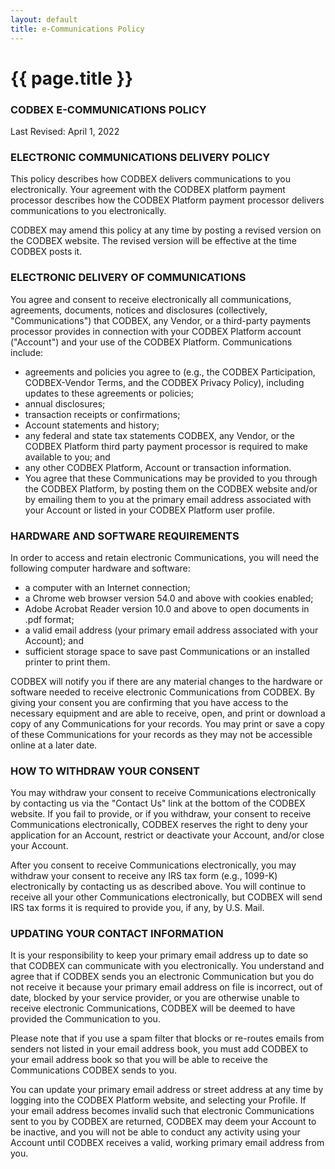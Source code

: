 ```yaml
---
layout: default
title: e-Communications Policy
---
```


{{ page.title }}
===

### CODBEX E-COMMUNICATIONS POLICY
Last Revised: April 1, 2022

### ELECTRONIC COMMUNICATIONS DELIVERY POLICY
This policy describes how CODBEX delivers communications to you electronically. Your agreement with the CODBEX platform payment processor describes how the CODBEX Platform payment processor delivers communications to you electronically.

CODBEX may amend this policy at any time by posting a revised version on the CODBEX website. The revised version will be effective at the time CODBEX posts it.

### ELECTRONIC DELIVERY OF COMMUNICATIONS
You agree and consent to receive electronically all communications, agreements, documents, notices and disclosures (collectively, "Communications") that CODBEX, any Vendor, or a third-party payments processor provides in connection with your CODBEX Platform account ("Account") and your use of the CODBEX Platform. Communications include:

- agreements and policies you agree to (e.g., the CODBEX Participation, CODBEX-Vendor Terms, and the CODBEX Privacy Policy), including updates to these agreements or policies;
- annual disclosures;
- transaction receipts or confirmations;
- Account statements and history;
- any federal and state tax statements CODBEX, any Vendor, or the CODBEX Platform third party payment processor is required to make available to you; and
- any other CODBEX Platform, Account or transaction information.
- You agree that these Communications may be provided to you through the CODBEX Platform, by posting them on the CODBEX website and/or by emailing them to you at the primary email address associated with your Account or listed in your CODBEX Platform user profile.

### HARDWARE AND SOFTWARE REQUIREMENTS
In order to access and retain electronic Communications, you will need the following computer hardware and software:

- a computer with an Internet connection;
- a Chrome web browser version 54.0 and above with cookies enabled;
- Adobe Acrobat Reader version 10.0 and above to open documents in .pdf format;
- a valid email address (your primary email address associated with your Account); and
- sufficient storage space to save past Communications or an installed printer to print them.

CODBEX will notify you if there are any material changes to the hardware or software needed to receive electronic Communications from CODBEX. By giving your consent you are confirming that you have access to the necessary equipment and are able to receive, open, and print or download a copy of any Communications for your records. You may print or save a copy of these Communications for your records as they may not be accessible online at a later date.

### HOW TO WITHDRAW YOUR CONSENT
You may withdraw your consent to receive Communications electronically by contacting us via the "Contact Us" link at the bottom of the CODBEX website. If you fail to provide, or if you withdraw, your consent to receive Communications electronically, CODBEX reserves the right to deny your application for an Account, restrict or deactivate your Account, and/or close your Account.

After you consent to receive Communications electronically, you may withdraw your consent to receive any IRS tax form (e.g., 1099-K) electronically by contacting us as described above. You will continue to receive all your other Communications electronically, but CODBEX will send IRS tax forms it is required to provide you, if any, by U.S. Mail.

### UPDATING YOUR CONTACT INFORMATION
It is your responsibility to keep your primary email address up to date so that CODBEX can communicate with you electronically. You understand and agree that if CODBEX sends you an electronic Communication but you do not receive it because your primary email address on file is incorrect, out of date, blocked by your service provider, or you are otherwise unable to receive electronic Communications, CODBEX will be deemed to have provided the Communication to you.

Please note that if you use a spam filter that blocks or re-routes emails from senders not listed in your email address book, you must add CODBEX to your email address book so that you will be able to receive the Communications CODBEX sends to you.

You can update your primary email address or street address at any time by logging into the CODBEX Platform website, and selecting your Profile. If your email address becomes invalid such that electronic Communications sent to you by CODBEX are returned, CODBEX may deem your Account to be inactive, and you will not be able to conduct any activity using your Account until CODBEX receives a valid, working primary email address from you.

<br><br><br>

